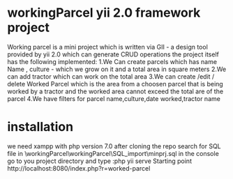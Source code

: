 # workingParcel yii 2.0 framework project
Working parcel is a mini project which is written via GII - a design tool provided by yii 2.0 which can generate 
CRUD operations the project itself has the following implemented:
1.We Can create parcels which has name Name , culture - which we grow on it and a total area in square meters
2.We can add tractor which can work on the total area
3.We can create /edit / delete Worked Parcel which is the area from a choosen parcel that is being worked by a tractor 
and the worked area cannot exceed the total are of the parcel
4.We have filters for parcel name,culture,date worked,tractor name
# installation 
we need xampp with php version 7.0 
after cloning the repo search for SQL file in
\workingParcel\workingParcel\SQL_import\minprj.sql
in the console go to you project directory and type :php yii serve
Starting point
http://localhost:8080/index.php?r=worked-parcel

